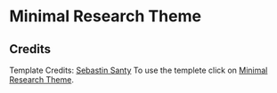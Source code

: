 # Minimal Research Theme
## Credits
Template Credits: [Sebastin Santy]
To use the templete click on [Minimal Research Theme].

   [Sebastin Santy]: <https://sebastinsanty.com/>
   [Minimal Research Theme]: <https://github.com/SebastinSanty/minimal-research-theme>
